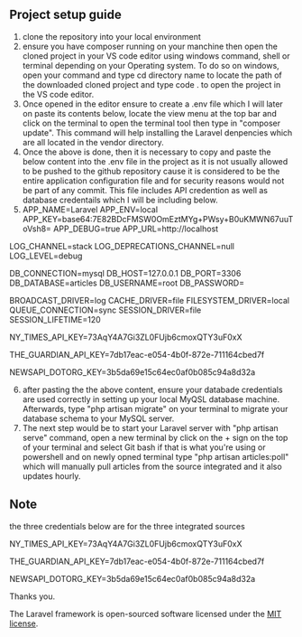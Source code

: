 

## Project setup guide

1. clone the repository into your local environment
2. ensure you have composer running on your manchine then open the cloned project in your VS code editor using windows command, shell or terminal depending on your Operating system. To do so on windows, open your command and type cd directory name to locate the path of the downloaded cloned project and type code . to open the project in the VS code editor.
3. Once opened in the editor ensure to create a .env file which I will later on paste its contents below, locate the view menu at the top bar and click on the terminal to open the terminal tool then type in "composer update". This command will help installing the Laravel denpencies which are all located in the vendor directory.
4. Once the above is done, then it is necessary to copy and paste the below content into the .env file in the project as it is not usually allowed to be pushed to the github repository cause it is considered to be the entire application configuration file and for security reasons would not be part of any commit. This file includes API credention as well as database credentails which I will be including below.
5. APP_NAME=Laravel
APP_ENV=local
APP_KEY=base64:7E82BDcFMSW0OmEztMYg+PWsy+B0uKMWN67uuToVsh8=
APP_DEBUG=true
APP_URL=http://localhost

LOG_CHANNEL=stack
LOG_DEPRECATIONS_CHANNEL=null
LOG_LEVEL=debug

DB_CONNECTION=mysql
DB_HOST=127.0.0.1
DB_PORT=3306
DB_DATABASE=articles
DB_USERNAME=root
DB_PASSWORD=

BROADCAST_DRIVER=log
CACHE_DRIVER=file
FILESYSTEM_DRIVER=local
QUEUE_CONNECTION=sync
SESSION_DRIVER=file
SESSION_LIFETIME=120  

NY_TIMES_API_KEY=73AqY4A7Gi3ZL0FUjb6cmoxQTY3uF0xX

THE_GUARDIAN_API_KEY=7db17eac-e054-4b0f-872e-711164cbed7f

NEWSAPI_DOTORG_KEY=3b5da69e15c64ec0af0b085c94a8d32a

6. after pasting the the above content, ensure your databade credentials are used correctly in setting up your local MyQSL database machine. Afterwards, type "php artisan migrate" on your terminal to migrate your database schema to your MySQL server.
7. The next step would be to start your Laravel server with "php artisan serve" command, open a new terminal by click on the + sign on the top of your terminal and select Git bash if that is what you're using or powershell and on newly opned terminal type "php artisan articles:poll" which will manually pull articles from the source integrated and it also updates hourly.

## Note
the three credentials below are for the three integrated sources

NY_TIMES_API_KEY=73AqY4A7Gi3ZL0FUjb6cmoxQTY3uF0xX

THE_GUARDIAN_API_KEY=7db17eac-e054-4b0f-872e-711164cbed7f

NEWSAPI_DOTORG_KEY=3b5da69e15c64ec0af0b085c94a8d32a


Thanks you.



The Laravel framework is open-sourced software licensed under the [MIT license](https://opensource.org/licenses/MIT).
